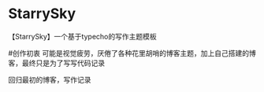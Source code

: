 # StarrySky
【StarrySky】一个基于typecho的写作主题模板

#创作初衷
可能是视觉疲劳，厌倦了各种花里胡哨的博客主题，加上自己搭建的博客，最终只是为了写写代码记录

回归最初的博客，写作记录

